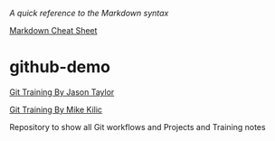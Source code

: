 
*A quick reference to the Markdown syntax*


[Markdown Cheat Sheet](https://www.markdownguide.org/cheat-sheet/)


# github-demo 

[Git Training By Jason Taylor](https://www.udemy.com/course/git-complete/learn/lecture/2117364#overview)

[Git Training By Mike Kilic](https://www.udemy.com/course/git-mastery-beginner-to-expert-with-github-gitlab/learn/)



Repository to show all Git workflows and Projects and Training notes


